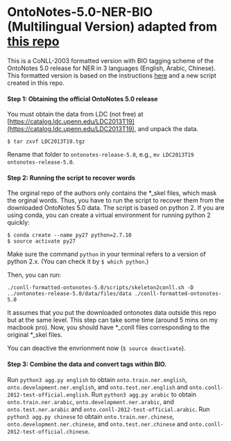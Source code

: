 # OntoNotes-5.0-NER-BIO (Multilingual Version) adapted from [this repo](https://github.com/yuchenlin/OntoNotes-5.0-NER-BIO)

This is a CoNLL-2003 formatted version with BIO tagging scheme of the OntoNotes 5.0 release for NER in 3 languages (English, Arabic, Chinese). This formatted version is based on the instructions [here](http://cemantix.org/data/ontonotes.html) and a new script created in this repo. 

#### Step 1: Obtaining the official OntoNotes 5.0 release 

You must obtain the data from LDC (not free) at [https://catalog.ldc.upenn.edu/LDC2013T19](https://catalog.ldc.upenn.edu/LDC2013T19), and unpack the data.

`$ tar zxvf LDC2013T19.tgz`

Rename that folder to `ontonotes-release-5.0`, e.g., `mv LDC2013T19 ontonotes-release-5.0`. 

#### Step 2: Running the script to recover words

The orginal repo of the authors only contains the  *_skel files, which mask the orginal words. Thus, you have to run the script to recover them from the downloaded OntoNotes 5.0 data. The script is based on python 2. If you are using conda, you can create a virtual environment for running python 2 quickly:
```
$ conda create --name py27 python=2.7.10
$ source activate py27
```

Make sure the command `python` in your terminal refers to a version of python 2.x. (You can check it by `$ which python`.)

Then, you can run: 
```
./conll-formatted-ontonotes-5.0/scripts/skeleton2conll.sh -D ../ontonotes-release-5.0/data/files/data ./conll-formatted-ontonotes-5.0
```
It assumes that you put the downloaded ontonotes data outside this repo but at the same level. This step can take some time (around 5 mins on my macbook pro). Now, you should have *_conll files corresponding to the original *_skel files.

You can deactive the envrionment now (`$ source deactivate`).

#### Step 3: Combine the data and convert tags within BIO.

Run `python3 agg.py english` to obtain `onto.train.ner.english`, `onto.development.ner.english`, and `onto.test.ner.english` and `onto.conll-2012-test-official.english`.
Run `python3 agg.py arabic` to obtain `onto.train.ner.arabic`, `onto.development.ner.arabic`, and `onto.test.ner.arabic` and `onto.conll-2012-test-official.arabic`.
Run `python3 agg.py chinese` to obtain `onto.train.ner.chinese`, `onto.development.ner.chinese`, and `onto.test.ner.chinese` and `onto.conll-2012-test-official.chinese`.
